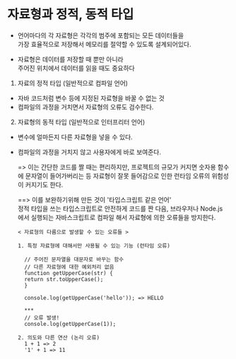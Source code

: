 # 자료형과 정적, 동적 타입

- 언어마다의 각 자료형은 각각의 범주에 포함되는 모든 데이터들을 <br/>
  가장 효율적으로 저장해서 메모리를 절약할 수 있도록 설계되어있다.

- 자료형은 데이터를 저장할 때 뿐만 아니라 <br/>
  주어진 위치에서 데이터를 읽을 때도 중요하다

1. 자료의 정적 타입 (일반적으로 컴파일 언어)

- 자바 코드처럼 변수 등에 지정된 자료형을 바꿀 수 없는 것
- 컴파일의 과정을 거치면서 자료형의 오류도 검수한다.

2. 자료형의 동적 타입 (일반적으로 인터프리터 언어)

- 변수에 얼마든지 다른 자료형을 넣을 수 있다.
- 컴파일의 과정을 거치지 않고 사용자에게 바로 보여준다.

  => 이는 간단한 코드를 짤 때는 편리하지만,
  프로젝트의 규모가 커지면 숫자용 함수에 문자열이 들어가버리는 등
  자료형이 잘못 들어감으로 인한 런타임 오류의 위험성이 커지기도 한다.

  ==> 이를 보완하기위해 만든 것이 '타입스크립트 같은 언어'  
   정적 타입을 쓰는 타입스크립트로 안전하게 코드를 짠 다음,
  브라우저나 Node.js 에서 실행되는 자바스크립트로 컴파일 해서
  자료형에 의한 오류들을 방지한다.

      < 자료형의 다름으로 발생할 수 있는 오류들 >

      1. 특정 자료형에 대해서만 사용될 수 있는 기능 (런타임 오류)

        // 주어진 문자열을 대문자로 바꾸는 함수
        // 다른 자료형에 대한 예외처리 없음
        function getUpperCase(str) {
        return str.toUpperCase();
        }

        console.log(getUpperCase('hello')); => HELLO

        ***
        // 오류 발생!
        console.log(getUpperCase(1));

      2. 의도와 다른 연산 (논리 오류)
        1 + 1 => 2
        '1' + 1 => 11
